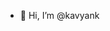 - 👋 Hi, I’m @kavyank


<!---
kavyank/kavyank is a ✨ special ✨ repository because its `README.md` (this file) appears on your GitHub profile.
You can click the Preview link to take a look at your changes.
--->
